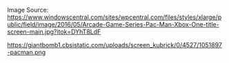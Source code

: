 Image Source:
https://www.windowscentral.com/sites/wpcentral.com/files/styles/xlarge/public/field/image/2016/05/Arcade-Game-Series-Pac-Man-Xbox-One-title-screen-main.jpg?itok=DYhT8LdF

https://giantbomb1.cbsistatic.com/uploads/screen_kubrick/0/4527/1051897-pacman.png